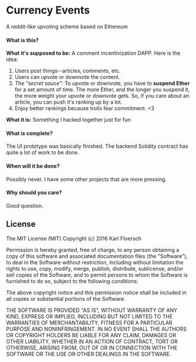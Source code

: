 # Currency Events
A reddit-like upvoting scheme based on Ethereum

#### What is this?
**What it's supposed to be:** A comment incentivization DAPP. Here
is the idea:

1. Users post things--articles, comments, etc.
2. Users can upvote or downvote the content.
3. *The "secret sauce":* To upvote or downvote, you have to **suspend Ether**
for a set amount of time. The more Ether, and the longer you suspend it, the
more weight your upvote or downvote gets. So, if you care about an article,
you can push it's ranking up by a lot.
4. Enjoy better rankings because trolls fear commitment. <3

**What it is:** Something I hacked together just for fun

#### What is complete?
The UI prototype was basically finished. The backend Solidity contract has quite a lot of 
work to be done.

#### When will it be done?
Possibly never. I have some other projects that are more pressing.

#### Why should you care?
Good question.

## License
The MIT License (MIT)
Copyright (c) 2016 Karl Floersch

Permission is hereby granted, free of charge, to any person obtaining a copy of this software and associated documentation files (the "Software"), to deal in the Software without restriction, including without limitation the rights to use, copy, modify, merge, publish, distribute, sublicense, and/or sell copies of the Software, and to permit persons to whom the Software is furnished to do so, subject to the following conditions:

The above copyright notice and this permission notice shall be included in all copies or substantial portions of the Software.

THE SOFTWARE IS PROVIDED "AS IS", WITHOUT WARRANTY OF ANY KIND, EXPRESS OR IMPLIED, INCLUDING BUT NOT LIMITED TO THE WARRANTIES OF MERCHANTABILITY, FITNESS FOR A PARTICULAR PURPOSE AND NONINFRINGEMENT. IN NO EVENT SHALL THE AUTHORS OR COPYRIGHT HOLDERS BE LIABLE FOR ANY CLAIM, DAMAGES OR OTHER LIABILITY, WHETHER IN AN ACTION OF CONTRACT, TORT OR OTHERWISE, ARISING FROM, OUT OF OR IN CONNECTION WITH THE SOFTWARE OR THE USE OR OTHER DEALINGS IN THE SOFTWARE.
